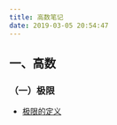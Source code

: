 ```yaml
---
title: 高数笔记
date: 2019-03-05 20:54:47
---
```


## 一、高数

### （一）极限

+ [极限的定义](https://thelazypig.space/2019/03/05/%E6%9E%81%E9%99%90%E7%9A%84%E5%AE%9A%E4%B9%89/)


